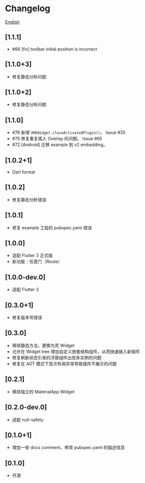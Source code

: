 # Changelog

[English](./CHANGELOG.md)

## [1.1.1]

* #66 [fix] toolbar initial position is incorrect

## [1.1.0+3]

* 修复静态分析问题

## [1.1.0+2]

* 修复静态分析问题

## [1.1.0]

* #76 新增 `UMEWidget.closeActivatedPlugin()`。 Issue #35
* #75 修复重复插入 Overlay 的问题。 Issue #65
* #72 [Android] 迁移 example 到 v2 embedding。

## [1.0.2+1]

* Dart format

## [1.0.2]

* 修复静态分析错误

## [1.0.1]

* 修复 example 工程的 pubspec.yaml 错误

## [1.0.0]

* 适配 Flutter 3 正式版
* 新功能：任意门（Route）

## [1.0.0-dev.0]

* 适配 Flutter 3

## [0.3.0+1]

* 修复版本号错误

## [0.3.0]

* 移除静态方法，更换为壳 Widget
* 允许在 Widget tree 增加自定义嵌套结构组件，从而快速接入新插件
* 修复刷新状态引发的浮窗组件出现多实例的问题
* 修复在 AOT 模式下首次布局异常导致插件不展示的问题

## [0.2.1]

* 移除独立的 MaterialApp Widget

## [0.2.0-dev.0]

* 适配 null-safety

## [0.1.0+1]

* 增加一些 docs comment，修改 pubspec.yaml 的描述信息

## [0.1.0]

* 开源
